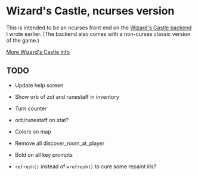 # Wizard's Castle, ncurses version

This is intended to be an ncurses front end on the [Wizard's Castle
backend](https://github.com/beejjorgensen/Wizards-Castle-Rust) I wrote earlier.
(The backend also comes with a non-curses classic version of the game.)

[More Wizard's Castle info](https://github.com/beejjorgensen/Wizards-Castle-Info)

## TODO

* Update help screen

* Show orb of zot and runestaff in inventory

* Turn counter

* orb/runestaff on stat?

* Colors on map

* Remove all discover_room_at_player

* Bold on all key prompts

* `refresh()` instead of `wrefresh()` to cure some repaint ills?
